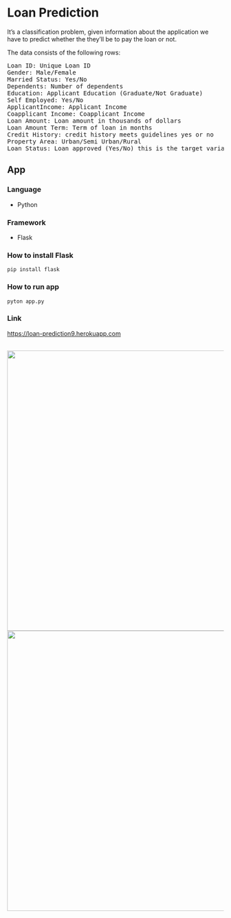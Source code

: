 # Loan Prediction
It’s a classification problem, given information about the application we have to predict whether the they’ll be to pay the loan or not.

The data consists of the following rows:
<pre>
Loan ID: Unique Loan ID
Gender: Male/Female
Married Status: Yes/No
Dependents: Number of dependents 
Education: Applicant Education (Graduate/Not Graduate)
Self Employed: Yes/No
ApplicantIncome: Applicant Income
Coapplicant Income: Coapplicant Income
Loan Amount: Loan amount in thousands of dollars
Loan Amount Term: Term of loan in months
Credit History: credit history meets guidelines yes or no
Property Area: Urban/Semi Urban/Rural
Loan Status: Loan approved (Yes/No) this is the target variable
</pre>

## App
### Language 
* Python
### Framework
* Flask
### How to install Flask
`pip install flask`
### How to run app
`pyton app.py`

### Link 
https://loan-prediction9.herokuapp.com

<br>
<img src="https://user-images.githubusercontent.com/85934122/173180065-065b1fec-8dd9-4dac-8524-b8198929c70a.png" width="650">
<img src="https://user-images.githubusercontent.com/85934122/173180078-8e364165-7acd-4ea2-a8ba-8f2d5ff1606c.png" width="650">

<br> 



